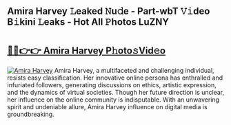## Amira Harvey 𝙻eaked 𝙽u𝚍e - Part-wbT 𝚅𝚒deo B𝚒kini 𝙻eaks - Hot All 𝙿hotos LuZNY

# <h2><a href="http://ld0pfz4.urlbe.top/?page=Amira+Harvey">🔗🔗👉👉 Amira Harvey P𝚑oto𝚜Vid𝚎o</a></h2>

[![Amira Harvey](https://i.imgur.com/eBuTRDB.gif)](http://ld0pfz4.urlbe.top/?page=Amira+Harvey)
Amira Harvey, a multifaceted and challenging individual, resists easy classification. Her innovative online persona has enthralled and infuriated followers, generating discussions on ethics, artistic expression, and the dynamics of virtual societies. Though her future direction is unclear, her influence on the online community is indisputable. With an unwavering spirit and undeniable allure, Amira Harvey influence on digital media is groundbreaking.

